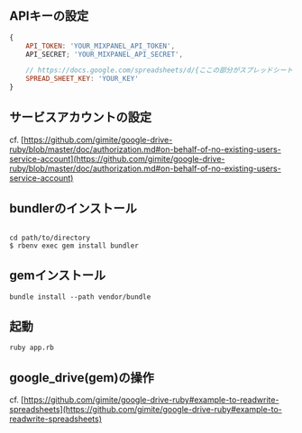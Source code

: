 ## APIキーの設定

```javascript
{
	API_TOKEN: 'YOUR_MIXPANEL_API_TOKEN',
	API_SECRET; 'YOUR_MIXPANEL_API_SECRET',

	// https://docs.google.com/spreadsheets/d/{ここの部分がスプレッドシートのkeyです}/edit#gid=0
	SPREAD_SHEET_KEY: 'YOUR_KEY'
}
```

## サービスアカウントの設定

cf. [https://github.com/gimite/google-drive-ruby/blob/master/doc/authorization.md#on-behalf-of-no-existing-users-service-account](https://github.com/gimite/google-drive-ruby/blob/master/doc/authorization.md#on-behalf-of-no-existing-users-service-account)

## bundlerのインストール

```shell-script

cd path/to/directory
$ rbenv exec gem install bundler

```

## gemインストール

```shell
bundle install --path vendor/bundle
```

## 起動

```shell
ruby app.rb
```

## google_drive(gem)の操作

cf. [https://github.com/gimite/google-drive-ruby#example-to-readwrite-spreadsheets](https://github.com/gimite/google-drive-ruby#example-to-readwrite-spreadsheets)

